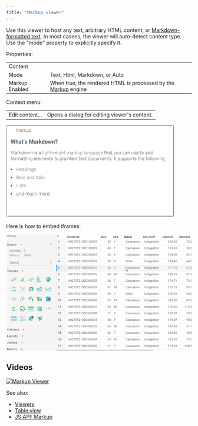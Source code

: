 ```yaml
---
title: "Markup viewer"
---
```


Use this viewer to host any text, arbitrary HTML content, or [Markdown-formatted text](https://en.wikipedia.org/wiki/Markdown). In
most casees, the viewer will auto-detect content type. Use the "mode" property to explicitly specify it.

Properties:

|                     |         |
|---------------------|---------|
| Content             |     |
| Mode                | Text, Html, Markdown, or Auto |
| Markup Enabled      | When true, the rendered HTML is processed by the [Markup](../../datagrok/navigation/markup.md) engine |

Context menu:

|                       |                 |
|-----------------------|-----------------|
| Edit content...       | Opens a dialog for editing viewer's content.   |

![Markup Viewer](img/markup-viewer.png "Markup Viewer")

Here is how to embed iframes:

![Markup Viewer](img/markup-iframe-embedding.gif "iframe embedding")

## Videos

[![Markup Viewer](../../uploads/youtube/visualizations2.png "Open on Youtube")](https://www.youtube.com/watch?v=7MBXWzdC0-I&t=3052s)

See also:

* [Viewers](../viewers/viewers.md)
* [Table view](../../datagrok/navigation/views/table-view.md)
* [JS API: Markup](https://public.datagrok.ai/js/samples/ui/viewers/types/markup)
